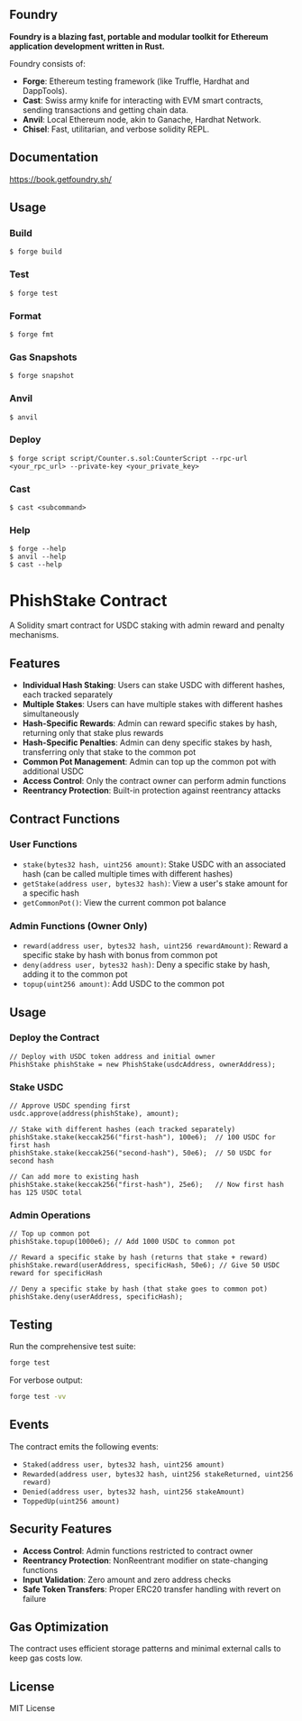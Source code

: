 ## Foundry

**Foundry is a blazing fast, portable and modular toolkit for Ethereum application development written in Rust.**

Foundry consists of:

-   **Forge**: Ethereum testing framework (like Truffle, Hardhat and DappTools).
-   **Cast**: Swiss army knife for interacting with EVM smart contracts, sending transactions and getting chain data.
-   **Anvil**: Local Ethereum node, akin to Ganache, Hardhat Network.
-   **Chisel**: Fast, utilitarian, and verbose solidity REPL.

## Documentation

https://book.getfoundry.sh/

## Usage

### Build

```shell
$ forge build
```

### Test

```shell
$ forge test
```

### Format

```shell
$ forge fmt
```

### Gas Snapshots

```shell
$ forge snapshot
```

### Anvil

```shell
$ anvil
```

### Deploy

```shell
$ forge script script/Counter.s.sol:CounterScript --rpc-url <your_rpc_url> --private-key <your_private_key>
```

### Cast

```shell
$ cast <subcommand>
```

### Help

```shell
$ forge --help
$ anvil --help
$ cast --help
```

# PhishStake Contract

A Solidity smart contract for USDC staking with admin reward and penalty mechanisms.

## Features

- **Individual Hash Staking**: Users can stake USDC with different hashes, each tracked separately
- **Multiple Stakes**: Users can have multiple stakes with different hashes simultaneously
- **Hash-Specific Rewards**: Admin can reward specific stakes by hash, returning only that stake plus rewards
- **Hash-Specific Penalties**: Admin can deny specific stakes by hash, transferring only that stake to the common pot
- **Common Pot Management**: Admin can top up the common pot with additional USDC
- **Access Control**: Only the contract owner can perform admin functions
- **Reentrancy Protection**: Built-in protection against reentrancy attacks

## Contract Functions

### User Functions
- `stake(bytes32 hash, uint256 amount)`: Stake USDC with an associated hash (can be called multiple times with different hashes)
- `getStake(address user, bytes32 hash)`: View a user's stake amount for a specific hash
- `getCommonPot()`: View the current common pot balance

### Admin Functions (Owner Only)
- `reward(address user, bytes32 hash, uint256 rewardAmount)`: Reward a specific stake by hash with bonus from common pot
- `deny(address user, bytes32 hash)`: Deny a specific stake by hash, adding it to the common pot
- `topup(uint256 amount)`: Add USDC to the common pot

## Usage

### Deploy the Contract
```solidity
// Deploy with USDC token address and initial owner
PhishStake phishStake = new PhishStake(usdcAddress, ownerAddress);
```

### Stake USDC
```solidity
// Approve USDC spending first
usdc.approve(address(phishStake), amount);

// Stake with different hashes (each tracked separately)
phishStake.stake(keccak256("first-hash"), 100e6);  // 100 USDC for first hash
phishStake.stake(keccak256("second-hash"), 50e6);  // 50 USDC for second hash

// Can add more to existing hash
phishStake.stake(keccak256("first-hash"), 25e6);   // Now first hash has 125 USDC total
```

### Admin Operations
```solidity
// Top up common pot
phishStake.topup(1000e6); // Add 1000 USDC to common pot

// Reward a specific stake by hash (returns that stake + reward)
phishStake.reward(userAddress, specificHash, 50e6); // Give 50 USDC reward for specificHash

// Deny a specific stake by hash (that stake goes to common pot)
phishStake.deny(userAddress, specificHash);
```

## Testing

Run the comprehensive test suite:

```bash
forge test
```

For verbose output:
```bash
forge test -vv
```

## Events

The contract emits the following events:
- `Staked(address user, bytes32 hash, uint256 amount)`
- `Rewarded(address user, bytes32 hash, uint256 stakeReturned, uint256 reward)`
- `Denied(address user, bytes32 hash, uint256 stakeAmount)`
- `ToppedUp(uint256 amount)`

## Security Features

- **Access Control**: Admin functions restricted to contract owner
- **Reentrancy Protection**: NonReentrant modifier on state-changing functions
- **Input Validation**: Zero amount and zero address checks
- **Safe Token Transfers**: Proper ERC20 transfer handling with revert on failure

## Gas Optimization

The contract uses efficient storage patterns and minimal external calls to keep gas costs low.

## License

MIT License
